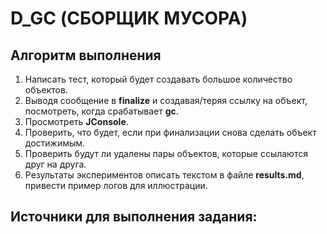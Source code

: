 # D_GC (СБОРЩИК МУСОРА)

## Алгоритм выполнения

1.	Написать тест, который будет создавать большое количество объектов. 
2.	Выводя сообщение в __finalize__ и создавая/теряя ссылку на объект, посмотреть, когда срабатывает __gc__.
3.	Просмотреть __JConsole__.
4.	Проверить, что будет, если при финализации снова сделать объект достижимым.
5.	Проверить будут ли удалены пары объектов, которые ссылаются друг на друга.
6.	Результаты экспериментов описать текстом в файле __results.md__, привести пример логов для иллюстрации.


## Источники для выполнения задания:

